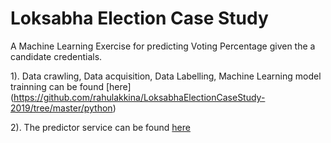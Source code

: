 # Loksabha Election Case Study

A Machine Learning Exercise for predicting Voting Percentage given the a candidate credentials.

1). Data crawling, Data acquisition, Data Labelling, Machine Learning model trainning can be found [here] (https://github.com/rahulakkina/LoksabhaElectionCaseStudy-2019/tree/master/python)

2). The predictor service can be found [here](https://github.com/rahulakkina/LoksabhaElectionCaseStudy-2019/tree/master/winnability-predictor-service) 

